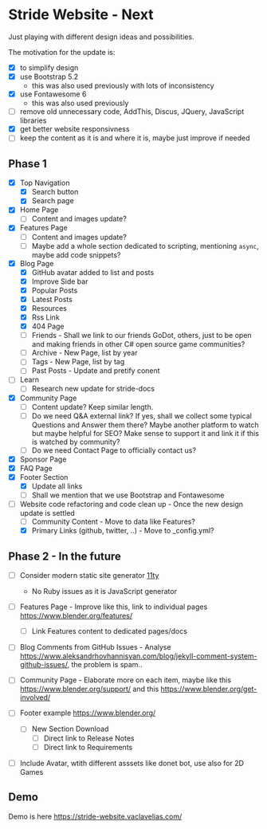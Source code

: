 # Stride Website - Next

Just playing with different design ideas and possibilities.

The motivation for the update is:

- [x] to simplify design
- [x] use Bootstrap 5.2
  - this was also used previously with lots of inconsistency
- [x] use Fontawesome 6
  - this was also used previously
- [ ] remove old unnecessary code, AddThis, Discus, JQuery, JavaScript libraries
- [x] get better website responsivness
- [ ] keep the content as it is and where it is, maybe just improve if needed

## Phase 1

- [x] Top Navigation
  - [x] Search button
  - [x] Search page
- [x] Home Page
  - [ ] Content and images update?
- [x] Features Page
  - [ ] Content and images update?
  - [ ] Maybe add a whole section dedicated to scripting, mentioning ```async```, maybe add code snippets?
- [x] Blog Page
   - [x] GitHub avatar added to list and posts
   - [x] Improve Side bar
   - [x] Popular Posts
   - [x] Latest Posts
   - [x] Resources
   - [x] Rss Link
   - [x] 404 Page
   - [ ] Friends - Shall we link to our friends GoDot, others, just to be open and making friends in other C# open source game communities? 
   - [ ] Archive - New Page, list by year
   - [ ] Tags - New Page, list by tag
   - [ ] Past Posts - Update and pretify conent
- [ ] Learn
  - [ ] Research new update for stride-docs
- [x] Community Page
  - [ ] Content update? Keep similar length.
  - [ ] Do we need Q&A external link? If yes, shall we collect some typical Questions and Answer them there? Maybe another platform to watch but maybe helpful for SEO? Make sense to support it and link it if this is watched by community?
  - [ ] Do we need Contact Page to officially contact us?
- [x] Sponsor Page
- [x] FAQ Page
- [x] Footer Section
   - [x] Update all links
   - [ ] Shall we mention that we use Bootstrap and Fontawesome
- [ ] Website code refactoring and code clean up - Once the new design update is settled
   - [ ] Community Content - Move to data like Features?   
   - [x] Primary Links (github, twitter, ..) - Move to _config.yml?

## Phase 2 - In the future

- [ ] Consider modern static site generator [11ty](https://www.11ty.dev/docs/)
   - No Ruby issues as it is JavaScript generator
- [ ] Features Page - Improve like this, link to individual pages https://www.blender.org/features/
    - [ ] Link Features content to dedicated pages/docs
- [ ] Blog Comments from GitHub Issues - Analyse https://www.aleksandrhovhannisyan.com/blog/jekyll-comment-system-github-issues/, the problem is spam..
- [ ] Community Page - Elaborate more on each item, maybe like this https://www.blender.org/support/ and this https://www.blender.org/get-involved/
- [ ] Footer example https://www.blender.org/
  - [ ] New Section Download
     - [ ] Direct link to Release Notes
     - [ ] Direct link to Requirements
- [ ] Include Avatar, wtith different asssets like donet bot, use also for 2D Games


## Demo

Demo is here https://stride-website.vaclavelias.com/

